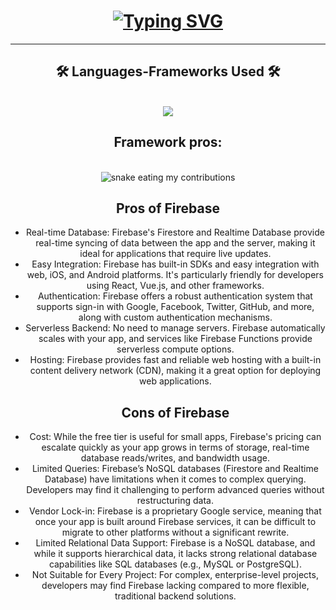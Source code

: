 <h1 align="center">
<a href="https://git.io/typing-svg"><img src="https://readme-typing-svg.demolab.com?font=Fira+Code&weight=500&size=35&duration=4000&pause=1000&color=237BA1&center=true&vCenter=true&random=false&width=500&height=70&lines=Hi+There!%F0%9F%91%8B;Web+3+Project" alt="Typing SVG" /></a>
</h1>


<hr/>

<h2 align="center">🛠️ Languages-Frameworks Used 🛠️</h2>
<br/>
<div align="center">
  <a href="https://skillicons.dev">
    <img src="https://skillicons.dev/icons?i=js,html,css,react" /><br>
  </a>
</div>

<div align="center">
  <h2>Framework pros: </h2>
  <br>
    <img alt="snake eating my contributions" src="https://skillicons.dev/icons?i=firebase" />
  <br/>
    <h2>Pros of Firebase</h2>
  <ul>
<li>Real-time Database: Firebase's Firestore and Realtime Database provide real-time syncing of data between the app and the server, making it ideal for applications that require live updates.</li>
<li>Easy Integration: Firebase has built-in SDKs and easy integration with web, iOS, and Android platforms. It's particularly friendly for developers using React, Vue.js, and other frameworks.</li>
<li>Authentication: Firebase offers a robust authentication system that supports sign-in with Google, Facebook, Twitter, GitHub, and more, along with custom authentication mechanisms.</li>
<li>Serverless Backend: No need to manage servers. Firebase automatically scales with your app, and services like Firebase Functions provide serverless compute options.</li>
<li>Hosting: Firebase provides fast and reliable web hosting with a built-in content delivery network (CDN), making it a great option for deploying web applications.</li>

  <h2>Cons of Firebase</h2>
<li>Cost: While the free tier is useful for small apps, Firebase's pricing can escalate quickly as your app grows in terms of storage, real-time database reads/writes, and bandwidth usage.</li>
<li>Limited Queries: Firebase’s NoSQL databases (Firestore and Realtime Database) have limitations when it comes to complex querying. Developers may find it challenging to perform advanced queries without restructuring data.</li>
<li>Vendor Lock-in: Firebase is a proprietary Google service, meaning that once your app is built around Firebase services, it can be difficult to migrate to other platforms without a significant rewrite.</li>
<li>Limited Relational Data Support: Firebase is a NoSQL database, and while it supports hierarchical data, it lacks strong relational database capabilities like SQL databases (e.g., MySQL or PostgreSQL).</li>
<li>Not Suitable for Every Project: For complex, enterprise-level projects, developers may find Firebase lacking compared to more flexible, traditional backend solutions.</li>
</div>
</ul>
